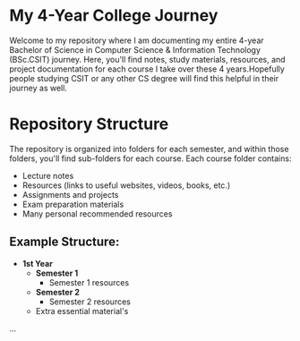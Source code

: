 # My 4-Year College Journey
Welcome to my repository where I am documenting my entire 4-year Bachelor of Science in Computer Science & Information Technology (BSc.CSIT) journey. Here, you'll find notes, study materials, resources, and project documentation for each course I take over these 4 years.Hopefully people studying CSIT or any other CS degree will find this helpful in their journey as well.
# Repository Structure
The repository is organized into folders for each semester, and within those folders, you'll find sub-folders for each course. Each course folder contains:
* Lecture notes
* Resources (links to useful websites, videos, books, etc.)
* Assignments and projects
* Exam preparation materials
* Many personal recommended resources
## Example Structure:
* **1st Year**
  * **Semester 1**
    * Semester 1 resources
  * **Semester 2**
    * Semester 2 resources
  * Extra essential material's
 
...
